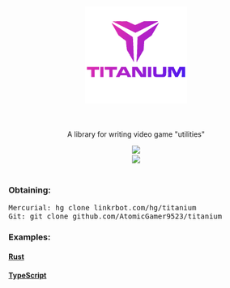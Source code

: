 <!-- 
MIT License

Copyright (c) 2022 AtomicGamer9523

Permission is hereby granted, free of charge, to any person obtaining a copy
of this software and associated documentation files (the "Software"), to deal
in the Software without restriction, including without limitation the rights
to use, copy, modify, merge, publish, distribute, sublicense, and/or sell
copies of the Software, and to permit persons to whom the Software is
furnished to do so, subject to the following conditions:

The above copyright notice and this permission notice shall be included in all
copies or substantial portions of the Software.

THE SOFTWARE IS PROVIDED "AS IS", WITHOUT WARRANTY OF ANY KIND, EXPRESS OR
IMPLIED, INCLUDING BUT NOT LIMITED TO THE WARRANTIES OF MERCHANTABILITY,
FITNESS FOR A PARTICULAR PURPOSE AND NONINFRINGEMENT. IN NO EVENT SHALL THE
AUTHORS OR COPYRIGHT HOLDERS BE LIABLE FOR ANY CLAIM, DAMAGES OR OTHER
LIABILITY, WHETHER IN AN ACTION OF CONTRACT, TORT OR OTHERWISE, ARISING FROM,
OUT OF OR IN CONNECTION WITH THE SOFTWARE OR THE USE OR OTHER DEALINGS IN THE
SOFTWARE.
-->
<p align="center"><img src="./titanium/assets/icon.png"alt="titanium-logo"style="width:40%;height:5%px;object-fit:cover;object-position:center -10px""/></p><h1 align="center"></h1><p align="center"style="">A library for writing video game "utilities"</p><div align="center"><a><img src="https://img.shields.io/github/license/AtomicGamer9523/Titanium?label=License&color=blue"></a><br><a href="https://www.github.com/AtomicGamer9523"><img src="https://img.shields.io/github/followers/atomicgamer9523?label=AtomicGamer9523%20(Me)&style=social"/></a></div><br><h3><b>Obtaining</b>:</h3><samp>Mercurial: </samp><kbd>hg clone linkrbot.com/hg/titanium</kbd><br><samp>Git: </samp><kbd>git clone github.com/AtomicGamer9523/titanium</kbd>

### **Examples**:
#### [Rust](./src/main.rs)
#### [TypeScript](./src/main.ts)
